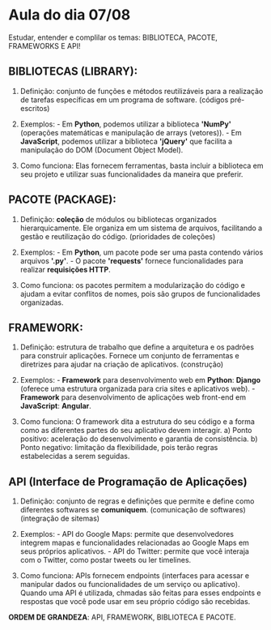 # Aula do dia 07/08
Estudar, entender e complilar os temas: BIBLIOTECA, PACOTE, FRAMEWORKS E API!

## BIBLIOTECAS (LIBRARY):
  1) Definição: conjunto de funções e métodos reutilizáveis para a realização de tarefas específicas em um programa de software. (códigos pré-escritos)
     
  2) Exemplos: - Em **Python**, podemos utilizar a biblioteca **'NumPy'** (operações matemáticas e manipulação de arrays (vetores)).
               - Em **JavaScript**, podemos utilizar a biblioteca **'jQuery'** que facilita a manipulação do DOM (Document Object Model).
     
  3) Como funciona: Elas fornecem ferramentas, basta incluir a biblioteca em seu projeto e utilizar suas funcionalidades da maneira que preferir.

## PACOTE (PACKAGE):
  1) Definição: **coleção** de módulos ou bibliotecas organizados hierarquicamente. Ele organiza em um sistema de arquivos, facilitando a gestão e reutilização do código. (prioridades de coleções)

  2) Exemplos: - Em **Python**, um pacote pode ser uma pasta contendo vários arquivos **'.py'**.
               - O pacote **'requests'** fornece funcionalidades para realizar **requisições HTTP**.

  3) Como funciona: os pacotes permitem a modularização do código e ajudam a evitar conflitos de nomes, pois são grupos de funcionalidades organizadas.

## FRAMEWORK: 
  1) Definição: estrutura de trabalho que define a arquitetura e os padrões para construir aplicações. Fornece um conjunto de ferramentas e diretrizes para ajudar na criação de aplicativos. (construção)

  2) Exemplos: - **Framework** para desenvolvimento web em **Python**: **Django** (oferece uma estrutura organizada para cria sites e aplicativos web).
               - **Framework** para desenvolvimento de aplicações web front-end em **JavaScript**: **Angular**.

  3) Como funciona: O framework dita a estrutura do seu código e a forma como as diferentes partes do seu aplicativo devem interagir.
     a) Ponto positivo: aceleração do desenvolvimento e garantia de consistência.
     b) Ponto negativo: limitação da flexibilidade, pois terão regras estabelecidas a serem seguidas.

## API (Interface de Programação de Aplicações)
  1) Definição: conjunto de regras e definições que permite e define como diferentes softwares se **comuniquem**. (comunicação de softwares) (integração de sitemas)

  2) Exemplos: - API do Google Maps: permite que desenvolvedores integrem mapas e funcionalidades relacionadas ao Google Maps em seus próprios aplicativos.
               - API do Twitter: permite que você interaja com o Twitter, como postar tweets ou ler timelines.
    
  3) Como funciona: APIs fornecem endpoints (interfaces para acessar e manipular dados ou funcionalidades de um serviço ou aplicativo). Quando uma API é utilizada, chmadas são feitas para esses endpoints e respostas que você pode usar em seu próprio código são recebidas.

**ORDEM DE GRANDEZA**: API, FRAMEWORK, BIBLIOTECA E PACOTE. 

